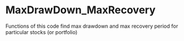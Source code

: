 # MaxDrawDown_MaxRecovery
Functions of this code find max drawdown and max recovery period for particular stocks (or portfolio)
